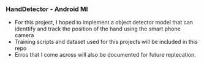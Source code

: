 ### HandDetector - Android Ml

* For this project, I hoped to implement a object detector model that can identtify and track the position of the hand using the smart phone camera
* Training scripts and dataset used for this projects will be included in this repo
* Erros that I come across will also be documented for future replecation.
